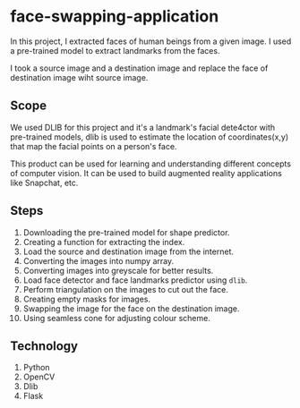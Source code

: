 # face-swapping-application
In this project, I extracted faces of human beings from a given image. I used a pre-trained model to extract landmarks from the faces.

I took a source image and a destination image and replace the face of destination image wiht source image.

## Scope
We used DLIB for this project and it's a landmark's facial dete4ctor with pre-trained models, dlib is used to estimate the location of coordinates(x,y) that map the facial points on a person's face. 

This product can be used for learning and understanding different concepts of computer vision. It can be used to build augmented reality applications like Snapchat, etc. 

## Steps
1. Downloading the pre-trained model for shape predictor. 
2. Creating a function for extracting the index. 
3. Load the source and destination image from the internet. 
4. Converting the images into numpy array.
5. Converting images into greyscale for better results. 
6. Load face detector and face landmarks predictor using `dlib`.
7. Perform triangulation on the images to cut out the face. 
8. Creating empty masks for images. 
9. Swapping the image for the face on the destination image. 
10. Using seamless cone for adjusting colour scheme. 

## Technology
1. Python
2. OpenCV
3. Dlib
4. Flask


